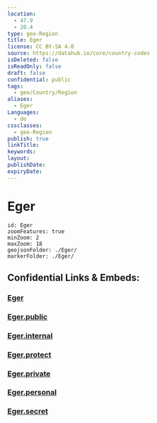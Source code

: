 ```yaml
---
location:
  - 47.9
  - 20.4
type: geo-Region
title: Eger
license: CC BY-SA 4.0
source: https://datahub.io/core/country-codes
isDeleted: false
isReadOnly: false
draft: false
confidential: public
tags:
  - geo/Country/Region
aliases:
  - Eger
Languages:
  - de
cssclasses:
  - geo-Region
publish: true
linkTitle:
keywords:
layout:
publishDate:
expiryDate:
---
```


# Eger

```leaflet
id: Eger
zoomFeatures: true 
minZoom: 2 
maxZoom: 18
geojsonFolder: ./Eger/
markerFolder: ./Eger/
```


## Confidential Links & Embeds: 

### [Eger](/_Standards/Earth/Continent/Europe/Europe~East/Hungary/Counties~Hungary/Heves/counties~Heves/Eger.md) 

### [Eger.public](/_public/Earth/Continent/Europe/Europe~East/Hungary/Counties~Hungary/Heves/counties~Heves/Eger.public.md) 

### [Eger.internal](/_internal/Earth/Continent/Europe/Europe~East/Hungary/Counties~Hungary/Heves/counties~Heves/Eger.internal.md) 

### [Eger.protect](/_protect/Earth/Continent/Europe/Europe~East/Hungary/Counties~Hungary/Heves/counties~Heves/Eger.protect.md) 

### [Eger.private](/_private/Earth/Continent/Europe/Europe~East/Hungary/Counties~Hungary/Heves/counties~Heves/Eger.private.md) 

### [Eger.personal](/_personal/Earth/Continent/Europe/Europe~East/Hungary/Counties~Hungary/Heves/counties~Heves/Eger.personal.md) 

### [Eger.secret](/_secret/Earth/Continent/Europe/Europe~East/Hungary/Counties~Hungary/Heves/counties~Heves/Eger.secret.md)


